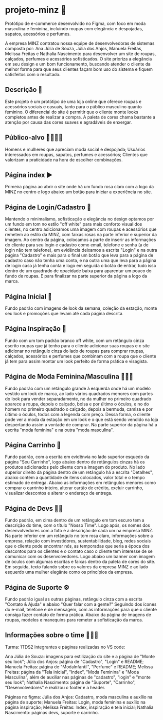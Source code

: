 ﻿# projeto-minz 👚
Protótipo de e-commerce desenvolvido no Figma, com foco em moda masculina e feminina, incluindo roupas com elegância e despojadas, sapatos, acessórios e perfumes.

A empresa MINZ contratou nossa equipe de desenvolvedoras de sistemas composta por: Ana Júlia de Souza, Júlia dos Anjos, Manuela Freitas, Melissa Freitas e Nathalia Nascimento para desenvolver um site de roupas, calçados, perfumes e acessórios sofisticados. O site prioriza a elegância em seu design e um bom funcionamento, buscando atender o cliente da melhor forma para que seus clientes façam bom uso do sistema e fiquem satisfeitos com o resultado.

## Descrição 📝
Este projeto é um protótipo de uma loja online que oferece roupas e acessórios sociais e casuais, tanto para o público masculino quanto feminino.
O diferencial do site é permitir que o cliente monte looks completos antes de realizar a compra. A paleta de cores chama bastante a atenção por causa das cores suaves e agradáveis de enxergar.

## Público-alvo 👨‍👩‍👧‍👦
Homens e mulheres que apreciam moda social e despojada;
Usuários interessados em roupas, sapatos, perfumes e acessórios;
Clientes que valorizam a praticidade na hora de escolher combinações.

## Página index ▶️
Primeira página ao abrir o site onde há um fundo rosa claro com a logo da MINZ no centro e logo abaixo um botão para iniciar a experiência no site.

## Página de Login/Cadastro 🔐
Mantendo o minimalismo, sofisticação e elegância no design optamos por um fundo em tom no estilo "off white" para mais conforto visual dos clientes, no centro adicionamos uma imagem com roupas e acessórios que remetem ao estilo da MINZ, com faixas rosas na parte inferior e superior da imagem. Ao centro da página, colocamos a parte de inserir as informações do cliente para seu login e cadastro como email, telefone e senha (a de login não tem telefone), em evidência deixamos a escrita "Login" e na outra página "Cadastro" e mais para o final um botão que leva para a página de cadastro caso não tenha uma conta, e na outra uma que leva para a página de login caso já tenha conta e logo em seguida o botão de entrar, tudo isso dentro de um quadrado de opacidade baixa para aparentar um pouco do fundo de roupas. E para finalizar na parte superior da página a logo da marca.

## Página Inicial 🏡
Fundo padrão com imagens de look da semana, coleção da estação, monte seu look e promoções que levam até cada página descrita.

## Página Inspiração 👗
Fundo com um tom padrão branco off white, com um retângulo cinza escrito roupas que já tenho para o cliente adicionar suas roupas e o site adicionar no retângulo cinza do lado de roupas para comprar roupas, calçados, acessórios e perfumes que combinam com a roupa que o cliente já tem para assim montar um look perfeito de forma prática e visagista.

## Página de Moda Feminina/Masculina 🧑‍🤝‍👩
Fundo padrão com um retângulo grande à esquerda onde há um modelo vestido um look de marca, ao lado vários quadrados menores com partes do look para vender separadamente, no da mulher no primeiro quadrado aparece a roupa, depois o calçado, bolsa e por último o óculos, e no do homem no primeiro quadrado o calçado, depois a bermuda, camisa e por último o óculos, todos com a legenda com preço. Dessa forma, o cliente pode ver a moda da estação em um look e o que está sendo vendido na loja despertando assim a vontade de comprar. Na parte superior da página há a escrita "moda feminina" e na outra "moda masculina".

## Página Carrinho 🛒
Fundo padrão, com a escrita em evidênvia no lado superior esquedo da página "Seu Carrinho", logo abaixo  dentro de retângulos cinzas há os produtos adicionados pelo cliente com a imagem do produto. No lado superior direito da página dentro de um retângulo há a escrita "Detalhes", abaixo contém a quantidade de itens colocados, valor total e o tempo estimado de entrega. Abaixo as informações em retângulos menores como comprar o carrinho inteiro, alterar cartão de crédito, excluir carrinho, visualizar descontos e alterar o endereço de entrega. 

## Página de Devs 👩‍💻
Fundo padrão, em cima dentro de um retângulo em tom escuro tem a descrição do time, com o título "Nosso Time". Logo após, os nomes dos desenvolvedores com a foto e a descrição de cada um na empresa MINZ. Na parte inferior em um retângulo no tom rosa claro, informações sobre a empresa, relação com investidores, sustentabilidade, blog, redes sociais que o cliente pode encontrar nós, as temporadas que seria a época dos descontos para os clientes e o contato caso o cliente tem interesse de se comunicar com os desenvolvedores. Logo abaixo um banner com imagem de óculos com algumas escritas e faixas dentro da paleta de cores do site. Em seguida, texto falando sobre os valores da empresa MINZ e ao lado esquerdo uma mulher elegânte como os princípios da empresa.

## Página de Suporte ⚙️
Fundo padrão igual as outras páginas, retângulo cinza com a escrita "Contato & Ajuda" e abaixo "Quer falar com a gente?" Seguindo dos ícones do e-mail, telefone e de mensagem, com as informações para que o cliente consiga fazer contato de forma prática. Abaixo da página de imagens de roupas, modelos e manequins para remeter a sofisticação da marca.

## Informações sobre o time 👩‍🤝‍👩
Turma: 1TDS2
Integrantes e páginas realizadas no VS code:

Ana Júlia de Souza: imagens para estilização do site e a página de "Monte seu look";
Júlia dos Anjos: página de "Cadastro", "Login" e README;
Manuela Freitas: página de "ModaInfantil", "Perfume" e README;
Melissa Freitas: página da "Tela inicial", "Index", "Moda Feminina" e "Moda Masculina", além de auxiliar nas páginas de "cadastro", "login" e "monte seu look";
Nathalia Nascimento: página de "Suporte", "Carrinho", "Desenvolvedores" e realizou o footer e a header.

Páginas no figma:
Júlia dos Anjos: Cadastro, moda masculina e auxílio na página de suporte;
Manuela Freitas: Login, moda feminina e auxílio na página inspiração;
Melissa Freitas: Index, inspiração e tela inicial;
Nathalia Nascimento: páginas devs, suporte e carrinho.


